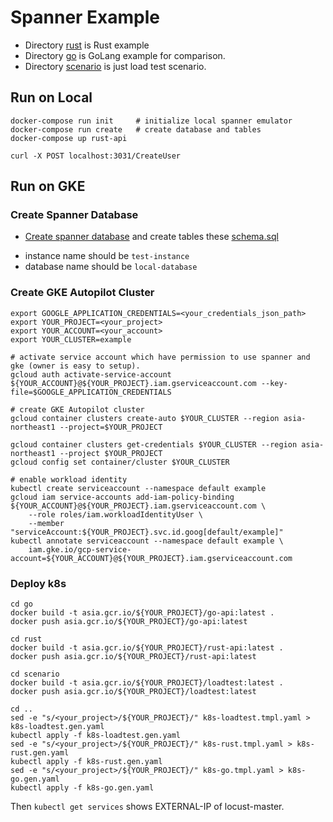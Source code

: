 # Spanner Example
* Directory [rust](./rust) is Rust example
* Directory [go](./go) is GoLang example for comparison.
* Directory [scenario](./scenario) is just load test scenario.

## Run on Local 
```
docker-compose run init     # initialize local spanner emulator
docker-compose run create   # create database and tables
docker-compose up rust-api
```

```
curl -X POST localhost:3031/CreateUser
```

## Run on GKE

### Create Spanner Database
* [Create spanner database](https://console.cloud.google.com/spanner) and create tables these [schema.sql](./ddl/schema.sql)
 - instance name should be `test-instance` 
 - database name should be `local-database`

### Create GKE Autopilot Cluster
```
export GOOGLE_APPLICATION_CREDENTIALS=<your_credentials_json_path>
export YOUR_PROJECT=<your_project>
export YOUR_ACCOUNT=<your_account>
export YOUR_CLUSTER=example

# activate service account which have permission to use spanner and gke (owner is easy to setup).
gcloud auth activate-service-account ${YOUR_ACCOUNT}@${YOUR_PROJECT}.iam.gserviceaccount.com --key-file=$GOOGLE_APPLICATION_CREDENTIALS

# create GKE Autopilot cluster
gcloud container clusters create-auto $YOUR_CLUSTER --region asia-northeast1 --project=$YOUR_PROJECT

gcloud container clusters get-credentials $YOUR_CLUSTER --region asia-northeast1 --project $YOUR_PROJECT
gcloud config set container/cluster $YOUR_CLUSTER

# enable workload identity
kubectl create serviceaccount --namespace default example
gcloud iam service-accounts add-iam-policy-binding ${YOUR_ACCOUNT}@${YOUR_PROJECT}.iam.gserviceaccount.com \
    --role roles/iam.workloadIdentityUser \
    --member "serviceAccount:${YOUR_PROJECT}.svc.id.goog[default/example]"
kubectl annotate serviceaccount --namespace default example \
    iam.gke.io/gcp-service-account=${YOUR_ACCOUNT}@${YOUR_PROJECT}.iam.gserviceaccount.com 
``` 

### Deploy k8s
```
cd go
docker build -t asia.gcr.io/${YOUR_PROJECT}/go-api:latest .
docker push asia.gcr.io/${YOUR_PROJECT}/go-api:latest

cd rust
docker build -t asia.gcr.io/${YOUR_PROJECT}/rust-api:latest .
docker push asia.gcr.io/${YOUR_PROJECT}/rust-api:latest

cd scenario
docker build -t asia.gcr.io/${YOUR_PROJECT}/loadtest:latest .
docker push asia.gcr.io/${YOUR_PROJECT}/loadtest:latest

cd ..
sed -e "s/<your_project>/${YOUR_PROJECT}/" k8s-loadtest.tmpl.yaml > k8s-loadtest.gen.yaml
kubectl apply -f k8s-loadtest.gen.yaml
sed -e "s/<your_project>/${YOUR_PROJECT}/" k8s-rust.tmpl.yaml > k8s-rust.gen.yaml
kubectl apply -f k8s-rust.gen.yaml
sed -e "s/<your_project>/${YOUR_PROJECT}/" k8s-go.tmpl.yaml > k8s-go.gen.yaml
kubectl apply -f k8s-go.gen.yaml
```

Then `kubectl get services` shows EXTERNAL-IP of locust-master.